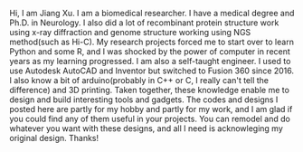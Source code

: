 Hi, I am Jiang Xu. I am a biomedical researcher. I have a medical degree and Ph.D. in Neurology. I also did a lot of recombinant protein structure work using x-ray diffraction and genome structure working using NGS method(such as Hi-C). My research projects forced me to start over to learn Python and some R, and I was shocked by the power of computer in recent years as my learning progressed. 
I am also a self-taught engineer. I used to use Autodesk AutoCAD and Inventor but switched to Fusion 360 since 2016. I also know a bit of arduino(probably in C++ or C, I  really can't tell the difference) and 3D printing. Taken together, these knowledge enable me to design and build interesting tools and gadgets. The codes and designs I posted here are partly for my hobby and partly for my work, and I am glad if you could find any of them useful in your projects. You can remodel and do whatever you want with these designs, and all I need is acknowleging my original design. Thanks! 

<!---
JiangXu123/JiangXu123 is a ✨ special ✨ repository because its `README.md` (this file) appears on your GitHub profile.
You can click the Preview link to take a look at your changes.
--->
